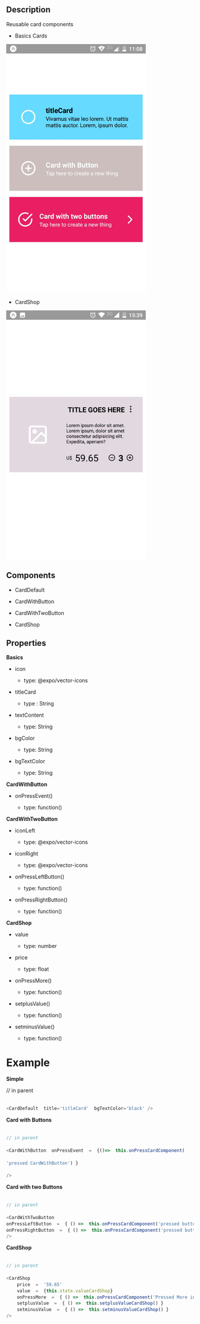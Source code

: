 ## Description

Reusable card components

  

* Basics Cards
<img src= "screenshot.jpg" alt="Basics Cards" width="375" height="667" />

* CardShop

<img src= "screenshot2.jpg" alt="Card Shop"  width="375" height="667" />

## **Components**

  

* CardDefault

* CardWithButton

* CardWithTwoButton
* CardShop

  

## **Properties**

  

**Basics**

* icon

	* type: @expo/vector-icons

* titleCard

	* type : String

* textContent

	* type: String

* bgColor

	* type: String

* bgTextColor

	* type: String

**CardWithButton**

* onPressEvent()

	* type: function()

**CardWithTwoButton**

  

* iconLeft

	* type: @expo/vector-icons

* iconRight

	* type: @expo/vector-icons

* onPressLeftButton()

	* type: function()

* onPressRightButton()

	* type: function()

  
  

**CardShop**

  

* value

	* type: number

* price

	* type: float

* onPressMore()

	* type: function()

* setplusValue()

	* type: function()

* setminusValue()

	* type: function()

  
  

# Example

**Simple**

// in parent

```javascript

<CardDefault  title='titleCard'  bgTextColor='black' />

```

  

**Card with Buttons**

```javascript

// in parent

<CardWithButton  onPressEvent  =  {()=>  this.onPressCardComponent(

'pressed CardWithButton') }

/>

```

**Card with two Buttons**

```javascript

// in parent

<CardWithTwoButton
onPressLeftButton  =  { () =>  this.onPressCardComponent('pressed buttonLeft in CardWithTwoButton') }
onPressRightButton  =  { () =>  this.onPressCardComponent('pressed buttonRight in CardWithTwoButton') }
/>

```

**CardShop**

```javascript

// in parent

<CardShop
	price  =  '59.65'
	value  =  {this.state.valueCardShop}
	onPressMore  =  { () =>  this.onPressCardComponent('Pressed More in CardShop') }
	setplusValue  =  { () =>  this.setplusValueCardShop() }
	setminusValue  =  { () =>  this.setminusValueCardShop() }
/>

```